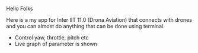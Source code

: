 Hello Folks

Here is a my app for Inter IIT 11.0 (Drona Aviation) that connects with drones and you can almost do anything that can be done using terminal.
* Control yaw, throttle, pitch etc
* Live graph of parameter is shown
